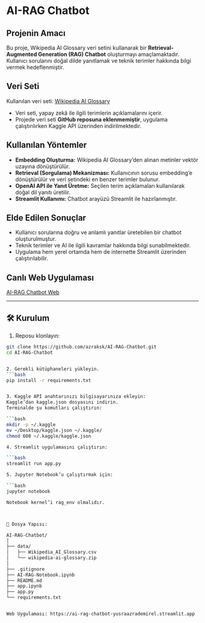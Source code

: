 # AI-RAG Chatbot

## Projenin Amacı
Bu proje, Wikipedia AI Glossary veri setini kullanarak bir **Retrieval-Augmented Generation (RAG) Chatbot** oluşturmayı amaçlamaktadır. Kullanıcı sorularını doğal dilde yanıtlamak ve teknik terimler hakkında bilgi vermek hedeflenmiştir.

## Veri Seti
Kullanılan veri seti: [Wikipedia AI Glossary](https://www.kaggle.com/datasets/antoinebourgois2/wikipedia-ai-glossary)  
- Veri seti, yapay zekâ ile ilgili terimlerin açıklamalarını içerir.  
- Projede veri seti **GitHub reposuna eklenmemiştir**, uygulama çalıştırılırken Kaggle API üzerinden indirilmektedir.

## Kullanılan Yöntemler
- **Embedding Oluşturma:** Wikipedia AI Glossary’den alınan metinler vektör uzayına dönüştürülür.  
- **Retrieval (Sorgulama) Mekanizması:** Kullanıcının sorusu embedding’e dönüştürülür ve veri setindeki en benzer terimler bulunur.  
- **OpenAI API ile Yanıt Üretme:** Seçilen terim açıklamaları kullanılarak doğal dil yanıtı üretilir.  
- **Streamlit Kullanımı:** Chatbot arayüzü Streamlit ile hazırlanmıştır.  

## Elde Edilen Sonuçlar
- Kullanıcı sorularına doğru ve anlamlı yanıtlar üretebilen bir chatbot oluşturulmuştur.  
- Teknik terimler ve AI ile ilgili kavramlar hakkında bilgi sunabilmektedir.  
- Uygulama hem yerel ortamda hem de internette Streamlit üzerinden çalıştırılabilir.

## Canlı Web Uygulaması
[AI-RAG Chatbot Web](https://ai-rag-chatbot-yusraazrademirel.streamlit.app)

---

## 🛠️ Kurulum

1. Reposu klonlayın:
```bash
git clone https://github.com/azraksk/AI-RAG-Chatbot.git
cd AI-RAG-Chatbot


2. Gerekli kütüphaneleri yükleyin.
```bash
pip install -r requirements.txt


3. Kaggle API anahtarınızı bilgisayarınıza ekleyin:
Kaggle’dan kaggle.json dosyasını indirin.
Terminalde şu komutları çalıştırın:

```bash
mkdir -p ~/.kaggle
mv ~/Desktop/kaggle.json ~/.kaggle/
chmod 600 ~/.kaggle/kaggle.json

4. Streamlit uygulamasını çalıştırın:

```bash
streamlit run app.py

5. Jupyter Notebook’u çalıştırmak için:

```bash
jupyter notebook

Notebook kernel’i rag_env olmalıdır.



📁 Dosya Yapısı:

AI-RAG-Chatbot/
│
├── data/
│   ├── Wikipedia_AI_Glossary.csv
│   └── wikipedia-ai-glossary.zip
│
├── .gitignore
├── AI-RAG-Notebook.ipynb
├── README.md
├── app.ipynb
├── app.py
└── requirements.txt


Web Uygulaması: https://ai-rag-chatbot-yusraazrademirel.streamlit.app
